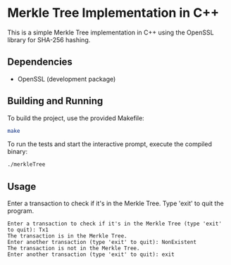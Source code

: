 # Merkle Tree Implementation in C++

This is a simple Merkle Tree implementation in C++ using the OpenSSL library for SHA-256 hashing.

## Dependencies

- OpenSSL (development package)

## Building and Running

To build the project, use the provided Makefile:

```sh
make
```

To run the tests and start the interactive prompt, execute the compiled binary:

```sh
./merkleTree
```

## Usage

Enter a transaction to check if it's in the Merkle Tree. Type 'exit' to quit the program.

```
Enter a transaction to check if it's in the Merkle Tree (type 'exit' to quit): Tx1
The transaction is in the Merkle Tree.
Enter another transaction (type 'exit' to quit): NonExistent
The transaction is not in the Merkle Tree.
Enter another transaction (type 'exit' to quit): exit
```
